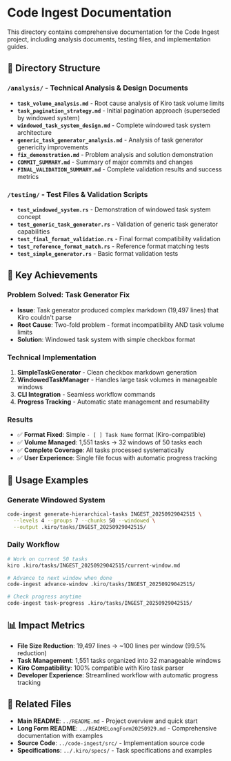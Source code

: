 # Code Ingest Documentation

This directory contains comprehensive documentation for the Code Ingest project, including analysis documents, testing files, and implementation guides.

## 📁 Directory Structure

### `/analysis/` - Technical Analysis & Design Documents
- **`task_volume_analysis.md`** - Root cause analysis of Kiro task volume limits
- **`task_pagination_strategy.md`** - Initial pagination approach (superseded by windowed system)
- **`windowed_task_system_design.md`** - Complete windowed task system architecture
- **`generic_task_generator_analysis.md`** - Analysis of task generator genericity improvements
- **`fix_demonstration.md`** - Problem analysis and solution demonstration
- **`COMMIT_SUMMARY.md`** - Summary of major commits and changes
- **`FINAL_VALIDATION_SUMMARY.md`** - Complete validation results and success metrics

### `/testing/` - Test Files & Validation Scripts
- **`test_windowed_system.rs`** - Demonstration of windowed task system concept
- **`test_generic_task_generator.rs`** - Validation of generic task generator capabilities
- **`test_final_format_validation.rs`** - Final format compatibility validation
- **`test_reference_format_match.rs`** - Reference format matching tests
- **`test_simple_generator.rs`** - Basic format validation tests

## 🎯 Key Achievements

### Problem Solved: Task Generator Fix
- **Issue**: Task generator produced complex markdown (19,497 lines) that Kiro couldn't parse
- **Root Cause**: Two-fold problem - format incompatibility AND task volume limits
- **Solution**: Windowed task system with simple checkbox format

### Technical Implementation
1. **SimpleTaskGenerator** - Clean checkbox markdown generation
2. **WindowedTaskManager** - Handles large task volumes in manageable windows
3. **CLI Integration** - Seamless workflow commands
4. **Progress Tracking** - Automatic state management and resumability

### Results
- ✅ **Format Fixed**: Simple `- [ ] Task Name` format (Kiro-compatible)
- ✅ **Volume Managed**: 1,551 tasks → 32 windows of 50 tasks each
- ✅ **Complete Coverage**: All tasks processed systematically
- ✅ **User Experience**: Single file focus with automatic progress tracking

## 🚀 Usage Examples

### Generate Windowed System
```bash
code-ingest generate-hierarchical-tasks INGEST_20250929042515 \
  --levels 4 --groups 7 --chunks 50 --windowed \
  --output .kiro/tasks/INGEST_20250929042515/
```

### Daily Workflow
```bash
# Work on current 50 tasks
kiro .kiro/tasks/INGEST_20250929042515/current-window.md

# Advance to next window when done
code-ingest advance-window .kiro/tasks/INGEST_20250929042515/

# Check progress anytime
code-ingest task-progress .kiro/tasks/INGEST_20250929042515/
```

## 📊 Impact Metrics

- **File Size Reduction**: 19,497 lines → ~100 lines per window (99.5% reduction)
- **Task Management**: 1,551 tasks organized into 32 manageable windows
- **Kiro Compatibility**: 100% compatible with Kiro task parser
- **Developer Experience**: Streamlined workflow with automatic progress tracking

## 🔗 Related Files

- **Main README**: `../README.md` - Project overview and quick start
- **Long Form README**: `../READMELongForm20250929.md` - Comprehensive documentation with examples
- **Source Code**: `../code-ingest/src/` - Implementation source code
- **Specifications**: `../.kiro/specs/` - Task specifications and examples